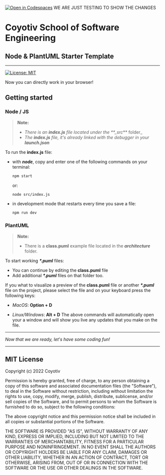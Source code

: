 [![Open in Codespaces](https://classroom.github.com/assets/launch-codespace-7f7980b617ed060a017424585567c406b6ee15c891e84e1186181d67ecf80aa0.svg)](https://classroom.github.com/open-in-codespaces?assignment_repo_id=12982670)
WE ARE JUST TESTING TO SHOW THE CHANGES

# Coyotiv School of Software Engineering

## Node & PlantUML Starter Template

---

[![License: MIT](https://img.shields.io/badge/License-MIT-yellow.svg)](https://opensource.org/licenses/MIT)

Now you can directly work in your browser!

## Getting started

### Node / JS

> **Note:**
>
> - _There is an **index.js** file located under the \*\*\_src_\*\* folder\_
> - _The **index.js** file, it's already linked with the debugger in your **launch.json**_

To run the **index.js** file:

- with **_node_**, copy and enter one of the following commands on your terminal:

  ```sh
  npm start
  ```

  or:

  ```sh
  node src/index.js
  ```

- in development mode that restarts every time you save a file:

  ```sh
  npm run dev
  ```

### PlantUML

> **Note:**
>
> - There is a **class.puml** example file located in the **_architecture_** folder.

To start working **_\*.puml_** files:

- You can continue by editing the **class.puml** file
- Add additional **_\*.puml_** files on that folder too.

If you what to visualize a preview of the **class.puml** file or another **_\*.puml_** file on the project, please select the file and on your keyboard press the following keys:

- _MacOS_: **Option + D**

- _Linux/Windows_: **Alt + D**
  The above commands will automatically open your a window and will show you live any updates that you make on the file.

---

_Now that we are ready, let's have some coding fun!_

---

## MIT License

Copyright (c) 2022 Coyotiv

Permission is hereby granted, free of charge, to any person obtaining a copy
of this software and associated documentation files (the "Software"), to deal
in the Software without restriction, including without limitation the rights
to use, copy, modify, merge, publish, distribute, sublicense, and/or sell
copies of the Software, and to permit persons to whom the Software is
furnished to do so, subject to the following conditions:

The above copyright notice and this permission notice shall be included in all
copies or substantial portions of the Software.

THE SOFTWARE IS PROVIDED "AS IS", WITHOUT WARRANTY OF ANY KIND, EXPRESS OR
IMPLIED, INCLUDING BUT NOT LIMITED TO THE WARRANTIES OF MERCHANTABILITY,
FITNESS FOR A PARTICULAR PURPOSE AND NONINFRINGEMENT. IN NO EVENT SHALL THE
AUTHORS OR COPYRIGHT HOLDERS BE LIABLE FOR ANY CLAIM, DAMAGES OR OTHER
LIABILITY, WHETHER IN AN ACTION OF CONTRACT, TORT OR OTHERWISE, ARISING FROM,
OUT OF OR IN CONNECTION WITH THE SOFTWARE OR THE USE OR OTHER DEALINGS IN THE
SOFTWARE.
